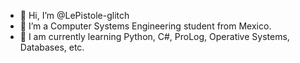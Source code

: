 - 👋 Hi, I’m @LePistole-glitch
- 👀 I’m a Computer Systems Engineering student from Mexico.
- 🌱 I am currently learning Python, C#, ProLog, Operative Systems, Databases, etc.


<!---
LePistole-glitch/LePistole-glitch is a ✨ special ✨ repository because its `README.md` (this file) appears on your GitHub profile.
You can click the Preview link to take a look at your changes.
--->
